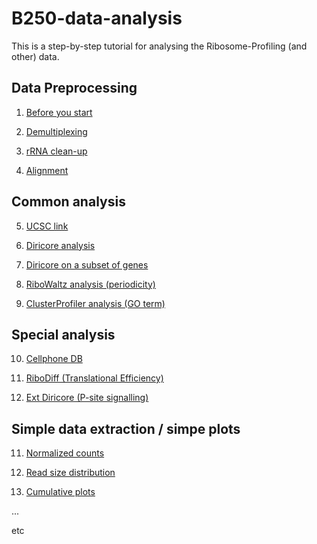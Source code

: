 # B250-data-analysis
This is a step-by-step tutorial for analysing the Ribosome-Profiling (and other) data.

## Data Preprocessing

1. [Before you start](docs/0_before_you_start.md)

2. [Demultiplexing](docs/1_demultiplex.md)

3. [rRNA clean-up](docs/2_rRNA_cleanup.md)

4. [Alignment](docs/3_align.md)

## Common analysis

5. [UCSC link](docs/4_ucsc_link.md)

6. [Diricore analysis](docs/5_diricore.md)

7. [Diricore on a subset of genes](/docs/5_diricore_subset.md)

8. [RiboWaltz analysis (periodicity)](docs/6_ribowaltz.md)

9. [ClusterProfiler analysis (GO term)](docs/7_cluster_profiler.md)

## Special analysis

10. [Cellphone DB](docs/8_cellphonedb.md)

11. [RiboDiff (Translational Efficiency)](docs/10_ribodiff.md) 

12. [Ext Diricore (P-site signalling)](docs/12_ext_diricore.md)


## Simple data extraction / simpe plots

11. [Normalized counts](docs/9_normalized_counts.md)

12. [Read size distribution](docs/11_size_distribution.md)

13. [Cumulative plots](docs/13_cumulative_plots.md)


...

etc
